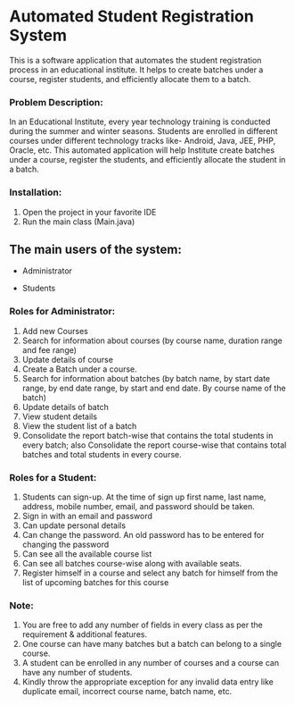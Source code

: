 # **Automated Student Registration System**
This is a software application that automates the student registration process in an educational institute. It helps to create batches under a course, register students, and efficiently allocate them to a batch.

### **Problem Description:**
In an Educational Institute, every year technology training is conducted during the summer and winter seasons. Students are enrolled in different courses under different technology tracks like- Android, Java, JEE, PHP, Oracle, etc. This automated application will help Institute create batches under a course, register the students, and efficiently allocate the student in a batch.

### **Installation:**

1. Open the project in your favorite IDE 
2. Run the main class (Main.java)

## **The main users of the system:**
- Administrator
* Students

### **Roles for Administrator:**

1. Add new Courses
2.  Search for information about courses (by course name, duration range and fee range)
3. Update details of course
4. Create a Batch under a course.
5. Search for information about batches (by batch name, by start date range, by end date range, by start and end date. By course name of the batch)
6. Update details of batch
7. View student details
8. View the student list of a batch
9. Consolidate the report batch-wise that contains the total students in every batch; also Consolidate the report course-wise that contains total batches and total students in every course.

### **Roles for a Student:**

1.  Students can sign-up. At the time of sign up first name, last name, address, mobile number, email, and password should be taken.
2.  Sign in with an email and password
3.  Can update personal details
4.  Can change the password. An old password has to be entered for changing the password
5.  Can see all the available course list
6.  Can see all batches course-wise along with available seats.
7.  Register himself in a course and select any batch for himself from the list of upcoming batches for this course

### Note:

1. You are free to add any number of fields in every class as per the requirement & additional features.
2. One course can have many batches but a batch can belong to a single course.
3. A student can be enrolled in any number of courses and a course can have any number of students.
4. Kindly throw the appropriate exception for any invalid data entry like duplicate email, incorrect course name, batch name, etc.

